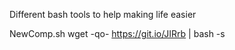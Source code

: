 Different bash tools to help making life easier

NewComp.sh
wget -qo- https://git.io/JIRrb | bash -s
